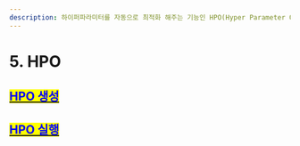 ```yaml
---
description: 하이퍼파라미터를 자동으로 최적화 해주는 기능인 HPO(Hyper Parameter Optimization) 기능을 제공합니다.
---
```


# 5. HPO

## [<mark style="color:blue;">HPO 생성</mark>](create-hpo-experiment.md)

## [<mark style="color:blue;">HPO 실행</mark>](run-hpo.md)

